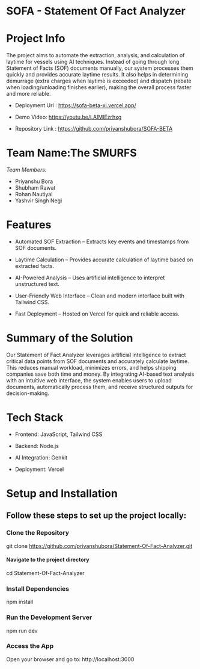 # SOFA - Statement Of Fact Analyzer
# Project Info
The project aims to automate the extraction, analysis, and calculation of laytime for vessels using AI techniques. Instead of going through long Statement of Facts (SOF) documents manually, our system processes them quickly and provides accurate laytime results. It also helps in determining demurrage (extra charges when laytime is exceeded) and dispatch (rebate when loading/unloading finishes earlier), making the overall process faster and more reliable.
 - Deployment Url : https://sofa-beta-xi.vercel.app/


- Demo Video: https://youtu.be/LAIMlEzrhxg

- Repository Link : https://github.com/priyanshubora/SOFA-BETA
# Team Name:The SMURFS

 *Team Members:*
- Priyanshu Bora
- Shubham Rawat
- Rohan Nautiyal
- Yashvir Singh Negi

# Features

 - Automated SOF Extraction – Extracts key events and timestamps from SOF documents.

 - Laytime Calculation – Provides accurate calculation of laytime based on extracted facts.

 - AI-Powered Analysis – Uses artificial intelligence to interpret unstructured text.

 - User-Friendly Web Interface – Clean and modern interface built with Tailwind CSS.

 - Fast Deployment – Hosted on Vercel for quick and reliable access.



# Summary of the Solution

Our Statement of Fact Analyzer leverages artificial intelligence to extract critical data points from SOF documents and accurately calculate laytime. This reduces manual workload, minimizes errors, and helps shipping companies save both time and money. By integrating AI-based text analysis with an intuitive web interface, the system enables users to upload documents, automatically process them, and receive structured outputs for decision-making.


# Tech Stack

- Frontend: JavaScript, Tailwind CSS

- Backend: Node.js

- AI Integration: Genkit

- Deployment: Vercel

# Setup and Installation

## Follow these steps to set up the project locally:

### Clone the Repository

git clone https://github.com/priyanshubora/Statement-Of-Fact-Analyzer.git

#### Navigate to the project directory
cd Statement-Of-Fact-Analyzer


### Install Dependencies

npm install


### Run the Development Server

npm run dev


### Access the App
Open your browser and go to:
http://localhost:3000
